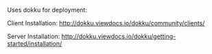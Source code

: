 Uses dokku for deployment:

Client Installation: http://dokku.viewdocs.io/dokku/community/clients/

Server Installation: http://dokku.viewdocs.io/dokku/getting-started/installation/
